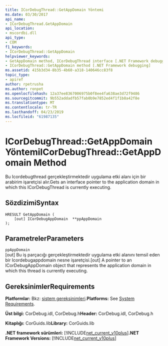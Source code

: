 ```yaml
---
title: ICorDebugThread::GetAppDomain Yöntemi
ms.date: 03/30/2017
api_name:
- ICorDebugThread.GetAppDomain
api_location:
- mscordbi.dll
api_type:
- COM
f1_keywords:
- ICorDebugThread::GetAppDomain
helpviewer_keywords:
- GetAppDomain method, ICorDebugThread interface [.NET Framework debugging]
- ICorDebugThread::GetAppDomain method [.NET Framework debugging]
ms.assetid: 415b3d34-8b35-4b60-a318-140646cc83f8
topic_type:
- apiref
author: rpetrusha
ms.author: ronpet
ms.openlocfilehash: 12a37ee8367006975b0f8ee4fa638ae3d72f9486
ms.sourcegitcommit: 9b552addadfb57fab0b9e7852ed4f1f1b8a42f8e
ms.translationtype: MT
ms.contentlocale: tr-TR
ms.lasthandoff: 04/23/2019
ms.locfileid: "61987135"
---
```

# <a name="icordebugthreadgetappdomain-method"></a><span data-ttu-id="c8267-102">ICorDebugThread::GetAppDomain Yöntemi</span><span class="sxs-lookup"><span data-stu-id="c8267-102">ICorDebugThread::GetAppDomain Method</span></span>
<span data-ttu-id="c8267-103">Bu Icordebugthread gerçekleştirmektedir uygulama etki alanı için bir arabirim işaretçisi alır.</span><span class="sxs-lookup"><span data-stu-id="c8267-103">Gets an interface pointer to the application domain in which this ICorDebugThread is currently executing.</span></span>  
  
## <a name="syntax"></a><span data-ttu-id="c8267-104">Sözdizimi</span><span class="sxs-lookup"><span data-stu-id="c8267-104">Syntax</span></span>  
  
```  
HRESULT GetAppDomain (  
    [out] ICorDebugAppDomain  **ppAppDomain  
);  
```  
  
## <a name="parameters"></a><span data-ttu-id="c8267-105">Parametreler</span><span class="sxs-lookup"><span data-stu-id="c8267-105">Parameters</span></span>  
 `ppAppDomain`  
 <span data-ttu-id="c8267-106">[out] Bu iş parçacığı gerçekleştirmektedir uygulama etki alanını temsil eden bir Icordebugappdomain nesne işaretçisi.</span><span class="sxs-lookup"><span data-stu-id="c8267-106">[out] A pointer to an ICorDebugAppDomain object that represents the application domain in which this thread is currently executing.</span></span>  
  
## <a name="requirements"></a><span data-ttu-id="c8267-107">Gereksinimler</span><span class="sxs-lookup"><span data-stu-id="c8267-107">Requirements</span></span>  
 <span data-ttu-id="c8267-108">**Platformlar:** Bkz: [sistem gereksinimleri](../../../../docs/framework/get-started/system-requirements.md).</span><span class="sxs-lookup"><span data-stu-id="c8267-108">**Platforms:** See [System Requirements](../../../../docs/framework/get-started/system-requirements.md).</span></span>  
  
 <span data-ttu-id="c8267-109">**Üst bilgi:** CorDebug.idl, CorDebug.h</span><span class="sxs-lookup"><span data-stu-id="c8267-109">**Header:** CorDebug.idl, CorDebug.h</span></span>  
  
 <span data-ttu-id="c8267-110">**Kitaplığı:** CorGuids.lib</span><span class="sxs-lookup"><span data-stu-id="c8267-110">**Library:** CorGuids.lib</span></span>  
  
 <span data-ttu-id="c8267-111">**.NET framework sürümleri:** [!INCLUDE[net_current_v10plus](../../../../includes/net-current-v10plus-md.md)]</span><span class="sxs-lookup"><span data-stu-id="c8267-111">**.NET Framework Versions:** [!INCLUDE[net_current_v10plus](../../../../includes/net-current-v10plus-md.md)]</span></span>
